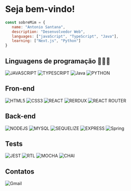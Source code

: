 # Seja bem-vindo!
```js
const sobreMim = {
   name: "Antonio Santana",
   description: "Desenvolvedor Web",
   languages: ["javaScript", "TypeScript", "Java"],
   learning: ["Next.js", "Python"]
}
``` 
<h2>Linguagens de programação 👨🏻‍💻</h2>

![JAVASCRIPT](https://img.shields.io/badge/-JavaScript-0D1117?style=for-the-badge&logo=javascript&logoColor=yellow)
![TYPESCRIPT](https://img.shields.io/badge/-TypeScript-0D1117?style=for-the-badge&logo=typescript&logoColor=blue)
![Java](https://img.shields.io/badge/java-0D1117?style=for-the-badge&logo=openjdk&logoColor=yellow)
![PYTHON](https://img.shields.io/badge/-Python-0D1117?style=for-the-badge&logo=python&logoColor=white)

<h2>Fron-end</h2>

![HTML5](https://img.shields.io/badge/-HTML5-0D1117?style=for-the-badge&logo=HTML5)
![CSS3](https://img.shields.io/badge/-CSS-0D1117?style=for-the-badge&logo=CSS3&logoColor=1572B6)
![REACT](https://img.shields.io/badge/-React-0D1117?style=for-the-badge&logo=react&logoColor=61DAFB)
![RERDUX](https://img.shields.io/badge/-Redux-0D1117?style=for-the-badge&logo=redux&logoColor=purple)
![REACT ROUTER](https://img.shields.io/badge/-React_Router-0D1117?style=for-the-badge&logo=react-router&logoColor=orange)

<h2>Back-end</h2>

![NODEJS](https://img.shields.io/badge/-Node.js-0D1117?style=for-the-badge&logo=node.js&logoColor=green)
![MYSQL](https://img.shields.io/badge/-MySql-0D1117?style=for-the-badge&logo=mysql&logoColor=blue)
![SEQUELIZE](https://img.shields.io/badge/-Sequelize-0D1117?style=for-the-badge&logo=Sequelize&logoColor=blue)
![EXPRESS](https://img.shields.io/badge/-Express-0D1117?style=for-the-badge&logo=Express&logoColor=brown)
![Spring](https://img.shields.io/badge/spring-0D1117?style=for-the-badge&logo=spring&logoColor=green)

<h2>Tests</h2>

![JEST](https://img.shields.io/badge/-Jest-0D1117?style=for-the-badge&logo=Jest&logoColor=red)
![RTL](https://img.shields.io/badge/-Testing%20Library-0D1117?style=for-the-badge&logo=Testing-Library&logoColor=orange)
![MOCHA](https://img.shields.io/badge/-Mocha-0D1117?style=for-the-badge&logo=Mocha&logoColor=vine)
![CHAI](https://img.shields.io/badge/-Chai-0D1117?style=for-the-badge&logo=Chai&logoColor=orange)

<h2>Contatos</h2>

![Gmail](https://img.shields.io/badge/antoniosantanagn.dev@gmail.com-0D1117?style=for-the-badge&logo=gmail&logoColor=white)
